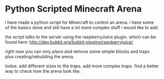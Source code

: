 # Python Scripted Minecraft Arena

i have made a python script for Minecraft to control an arena. 
i have some of the basics done and still have a lot more complex stuff i would like to add.

the script talks to the server using the raspberryJuice plugin.
which can be found here: http://dev.bukkit.org/bukkit-plugins/raspberryjuice/

right now you can only place and remove some simple blocks and traps plus creating/rebuilding the arena.

todos:
  add different sizes to the traps.
  add more complex traps.
  find a better way to check how the arena look like.


